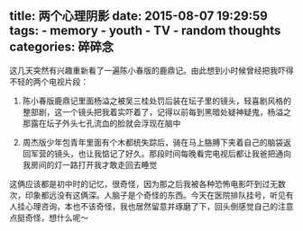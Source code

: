 title: 两个心理阴影
date: 2015-08-07 19:29:59
tags:
    - memory
    - youth
    - TV
    - random thoughts
categories: 碎碎念
---

这几天突然有兴趣重新看了一遍陈小春版的鹿鼎记。由此想到小时候曾经把我吓得不轻的两个电视片段：

1. 陈小春版鹿鼎记里面杨溢之被吴三桂处罚后装在坛子里的镜头，轻喜剧风格的整部剧，这一个镜头把我着实吓着了，记得以前每到黑暗处疑神疑鬼，杨溢之那露在坛子外头七孔流血的脸就会浮现在脑中

2. 周杰版少年包青年里面有个木都统失踪后，骑在马上胳膊下夹着自己的脑袋返回军营的镜头，也让我惦记了好久。那段时间每晚看完电视后都让我爸把通向我房间的灯一路打开我才敢走回去睡觉

这俩应该都是初中时的记忆，很奇怪，因为那之后我被各种恐怖电影吓到过无数次，印象都远没有这俩深。人脑子是个奇怪的东西。今天在医院排队挂号，听见有人挂心理咨询，本也不该奇怪，我也居然留意并琢磨了下，回头倒感觉自己的注意点挺奇怪，想什么呢～
